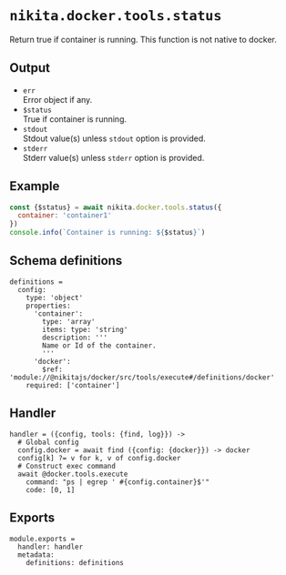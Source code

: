 
# `nikita.docker.tools.status`

Return true if container is running. This function is not native to docker. 

## Output

* `err`   
  Error object if any.
* `$status`   
  True if container is running.
* `stdout`   
  Stdout value(s) unless `stdout` option is provided.
* `stderr`   
  Stderr value(s) unless `stderr` option is provided.

## Example

```js
const {$status} = await nikita.docker.tools.status({
  container: 'container1'
})
console.info(`Container is running: ${$status}`)
```

## Schema definitions

    definitions =
      config:
        type: 'object'
        properties:
          'container':
            type: 'array'
            items: type: 'string'
            description: '''
            Name or Id of the container.
            '''
          'docker':
            $ref: 'module://@nikitajs/docker/src/tools/execute#/definitions/docker'
        required: ['container']

## Handler

    handler = ({config, tools: {find, log}}) ->
      # Global config
      config.docker = await find ({config: {docker}}) -> docker
      config[k] ?= v for k, v of config.docker
      # Construct exec command
      await @docker.tools.execute
        command: "ps | egrep ' #{config.container}$'"
        code: [0, 1]

## Exports

    module.exports =
      handler: handler
      metadata:
        definitions: definitions
